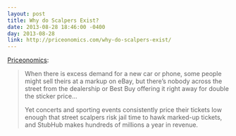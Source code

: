 ```yaml
---
layout: post
title: Why do Scalpers Exist?
date: 2013-08-28 18:46:00 -0400
day: 2013-08-28
link: http://priceonomics.com/why-do-scalpers-exist/
---
```

[Priceonomics](http://priceonomics.com/why-do-scalpers-exist/):
>When there is excess demand for a new car or phone, some people might sell theirs at a markup on eBay, but there’s nobody across the street from the dealership or Best Buy offering it right away for double the sticker price...  
> 
>Yet concerts and sporting events consistently price their tickets low enough that street scalpers risk jail time to hawk marked-up tickets, and StubHub makes hundreds of millions a year in revenue.